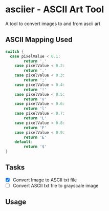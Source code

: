 # asciier - ASCII Art Tool

A tool to convert images to and from ascii art

## ASCII Mapping Used

```go
switch {
  case pixelValue < 0.1:
		return '.'
	case pixelValue < 0.2:
		return ','
	case pixelValue < 0.3:
		return ';'
	case pixelValue < 0.4:
		return '!'
	case pixelValue < 0.5:
		return 'v'
	case pixelValue < 0.6:
		return 'l'
	case pixelValue < 0.7:
		return 'L'
	case pixelValue < 0.8:
		return 'F'
	case pixelValue < 0.9:
		return 'E'
	default:
		return '$'
}
```

## Tasks

- [x] Convert Image to ASCII txt file
- [ ] Convert ASCII txt file to grayscale image

## Usage
